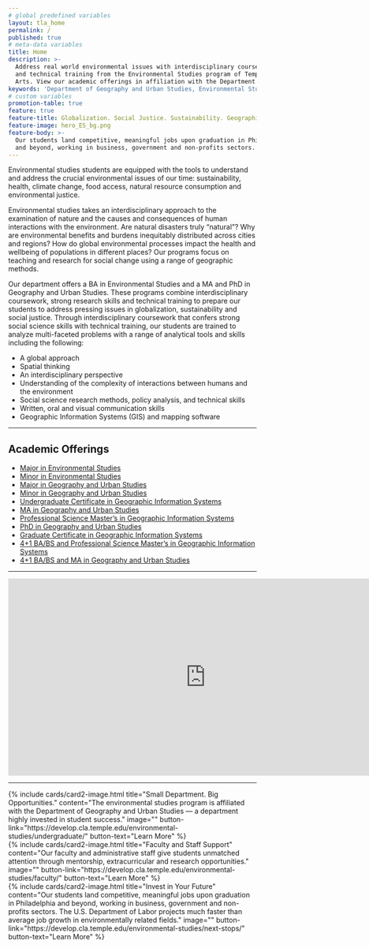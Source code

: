 ```yaml
---
# global predefined variables
layout: tla_home
permalink: /
published: true
# meta-data variables
title: Home
description: >-
  Address real world environmental issues with interdisciplinary coursework, strong research skills,
  and technical training from the Environmental Studies program of Temple University’s College of Liberal
  Arts. View our academic offerings in affiliation with the Department of Geography and Urban Studies.
keywords: 'Department of Geography and Urban Studies, Environmental Studies, academic offerings, Environmental Studies Program'
# custom variables
promotion-table: true
feature: true
feature-title: Globalization. Social Justice. Sustainability. Geographic Methods.
feature-image: hero_ES_bg.png
feature-body: >-
  Our students land competitive, meaningful jobs upon graduation in Philadelphia
  and beyond, working in business, government and non-profits sectors.
---
```

Environmental studies students are equipped with the tools to understand and address the crucial environmental issues of our time: sustainability, health, climate change, food access, natural resource consumption and environmental justice.

Environmental studies takes an interdisciplinary approach to the examination of nature and the causes and consequences of human interactions with the environment. Are natural disasters truly “natural”? Why are environmental benefits and burdens inequitably distributed across cities and regions? How do global environmental processes impact the health and wellbeing of populations in different places? Our programs focus on teaching and research for social change using a range of geographic methods.

Our department offers a BA in Environmental Studies and a MA and PhD in Geography and Urban Studies. These programs combine interdisciplinary coursework, strong research skills and technical training to prepare our students to address pressing issues in globalization, sustainability and social justice. Through interdisciplinary coursework that confers strong social science skills with technical training, our students are trained to analyze multi-faceted problems with a range of analytical tools and skills including the following:
- A global approach
- Spatial thinking
- An interdisciplinary perspective
- Understanding of the complexity of interactions between humans and the environment
- Social science research methods, policy analysis, and technical skills
- Written, oral and visual communication skills
- Geographic Information Systems (GIS) and mapping software

___

## Academic Offerings
- [Major in Environmental Studies](http://bulletin.temple.edu/undergraduate/liberal-arts/environmental-studies/ba-environmental-studies/)
- [Minor in Environmental Studies](http://bulletin.temple.edu/undergraduate/liberal-arts/environmental-studies/ba-environmental-studies/)
- [Major in Geography and Urban Studies](http://bulletin.temple.edu/undergraduate/liberal-arts/geography-urban-studies/ba-geography-urban-studies/)
- [Minor in Geography and Urban Studies](http://bulletin.temple.edu/undergraduate/liberal-arts/geography-urban-studies/minor-geography-urban-studies/)
- [Undergraduate Certificate in Geographic Information Systems](http://bulletin.temple.edu/undergraduate/liberal-arts/certificate-programs/certificate-geographic-information-systems/)
- [MA in Geography and Urban Studies](http://bulletin.temple.edu/graduate/scd/cla/geography-urban-studies-ma/)
- [Professional Science Master’s in Geographic Information Systems](http://bulletin.temple.edu/graduate/scd/cla/geographic-information-systems-psm/)
- [PhD in Geography and Urban Studies](http://bulletin.temple.edu/graduate/scd/cla/geography-urban-studies-phd/)
- [Graduate Certificate in Geographic Information Systems](http://bulletin.temple.edu/graduate/scd/cla/geographic-information-systems-certificate/)
- [4+1 BA/BS and Professional Science Master’s in Geographic Information Systems](/environmental-studies/undergraduate#accelerated-degree-offerings-41)
- [4+1 BA/BS and MA in Geography and Urban Studies](/environmental-studies/undergraduate#accelerated-degree-offerings-41)

___

<div align="center" class="video-container"><iframe width="800" height="400" src="https://www.youtube.com/embed/ug_TJtS618A" frameborder="0" allow="autoplay; encrypted-media" allowfullscreen></iframe></div>

___

<div class="row row-wide">
  <div class="col m12 l4">{% include cards/card2-image.html
    title="Small Department. Big Opportunities."
    content="The environmental studies program is affiliated with the Department of Geography and Urban Studies — a department highly invested in student success."
    image=""
    button-link="https://develop.cla.temple.edu/environmental-studies/undergraduate/"
    button-text="Learn More" %}
  </div>
  <div class="row row-wide">
    <div class="col m12 l4">{% include cards/card2-image.html
      title="Faculty and Staff Support"
      content="Our faculty and administrative staff give students unmatched attention through mentorship, extracurricular and research opportunities."
      image=""
      button-link="https://develop.cla.temple.edu/environmental-studies/faculty/"
      button-text="Learn More" %}
    </div>
    <div class="row row-wide">
      <div class="col m12 l4">{% include cards/card2-image.html
        title="Invest in Your Future"
        content="Our students land competitive, meaningful jobs upon graduation in Philadelphia and beyond, working in business, government and non-profits sectors. The U.S. Department of Labor projects much faster than average job growth in environmentally related fields."
        image=""
        button-link="https://develop.cla.temple.edu/environmental-studies/next-stops/"
        button-text="Learn More" %}
      </div>
</div>
